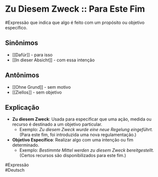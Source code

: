 # Zu Diesem Zweck :: Para Este Fim
#Expressão que indica que algo é feito com um propósito ou objetivo específico.

## Sinônimos
- [[Dafür]] - para isso  
- [[In dieser Absicht]] - com essa intenção  

## Antônimos
- [[Ohne Grund]] - sem motivo  
- [[Ziellos]] - sem objetivo  

## Explicação
- **Zu diesem Zweck**: Usada para especificar que uma ação, medida ou recurso é destinado a um objetivo particular.
  - Exemplo: *Zu diesem Zweck wurde eine neue Regelung eingeführt.* (Para este fim, foi introduzida uma nova regulamentação.)
- **Objetivo Específico**: Realizar algo com uma intenção ou fim determinado.
  - Exemplo: *Bestimmte Mittel werden zu diesem Zweck bereitgestellt.* (Certos recursos são disponibilizados para este fim.)

#Expressão  
#Deutsch  
